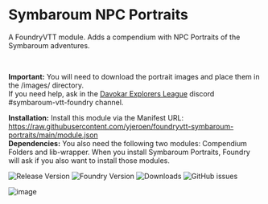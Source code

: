 # Symbaroum NPC Portraits

A FoundryVTT module. Adds a compendium with NPC Portraits of the Symbaroum adventures.

&nbsp;  

**Important:** You will need to download the portrait images and place them in the /images/ directory.  
If you need help, ask in the [Davokar Explorers League](https://discord.gg/n6kA5vnFQA) discord #symbaroum-vtt-foundry channel. 

**Installation:** Install this module via the Manifest URL: https://raw.githubusercontent.com/yjeroen/foundryvtt-symbaroum-portraits/main/module.json  
**Dependencies:** You also need the following two modules: Compendium Folders and lib-wrapper. When you install Symbaroum Portraits, Foundry will ask if you also want to install those modules.

![Release Version](https://img.shields.io/github/v/release/yjeroen/foundryvtt-symbaroum-portraits)
![Foundry Version](https://img.shields.io/badge/dynamic/json.svg?url=https://raw.githubusercontent.com/yjeroen/foundryvtt-symbaroum-portraits/main/module.json&label=foundry%20version&query=$.compatibleCoreVersion&colorB=blueviolet)
![Downloads](https://img.shields.io/github/downloads/yjeroen/foundryvtt-symbaroum-portraits/total)
![GitHub issues](https://img.shields.io/github/issues/yjeroen/foundryvtt-symbaroum-portraits?colorB=red)

![image](https://user-images.githubusercontent.com/1303988/149886249-9a5c2e05-e37f-441c-bdf2-917e875530c0.png)
